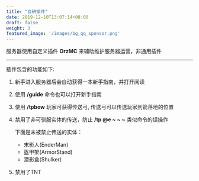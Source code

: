 ```yaml
---
title: "自研插件"
date: 2019-12-10T13:07:14+08:00
draft: false
weight: 3
featured_image: '/images/bg_qq_sponsor.png'
---
```



服务器使用自定义插件 **OrzMC** 来辅助维护服务器运营，非通用插件

---

插件包含的功能如下:

1. 新手进入服务器后会自动获得一本新手指南，并打开阅读

1. 使用 **/guide** 命令也可以打开新手指南
    
1. 使用 **/tpbow** 玩家可获得传送弓, 传送弓可以传送玩家到箭落地的位置

1. 禁用了非可驯服实体的传送，防止 **/tp @e ~ ~ ~** 类似命令的误操作

    下面是未被禁止传送的实体：
    
    - 末影人(EnderMan)
    - 盔甲架(ArmorStand)
    - 潜影盒(Shulker)
    
1. 禁用了TNT

<!-- ，并且有玩家放置或点燃TNT时会全服公告，并在放置时发消息到玩家群 -->

<!-- 1. QQ群上下线提醒功能，使用了 **[go-cqhttp](https://docs.go-cqhttp.org/)** 服务实现 -->
